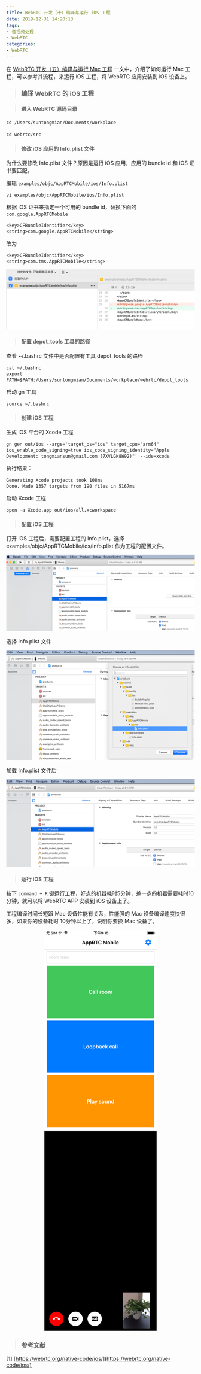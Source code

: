 ```yaml
---
title: WebRTC 开发（十）编译与运行 iOS 工程
date: 2019-12-31 14:20:13
tags:
- 音视频处理
- WebRTC
categories:
- WebRTC
---
```


在 [WebRTC 开发（五）编译与运行 Mac 工程](https://depthlove.github.io/2019/10/18/webrtc-development-5-run-mac-project/) 一文中，介绍了如何运行 Mac 工程，可以参考其流程，来运行 iOS 工程，将 WebRTC 应用安装到 iOS 设备上。

> ### 编译 WebRTC 的 iOS 工程

> #### 进入 WebRTC 源码目录

```
cd /Users/suntongmian/Documents/workplace 

cd webrtc/src
```

> #### 修改 iOS 应用的 Info.plist 文件

为什么要修改 Info.plist 文件？原因是运行 iOS 应用，应用的 bundle id 和 iOS 证书要匹配。

编辑 `examples/objc/AppRTCMobile/ios/Info.plist`

```
vi examples/objc/AppRTCMobile/ios/Info.plist

```

根据 iOS 证书来指定一个可用的 bundle id，替换下面的 `com.google.AppRTCMobile`

```
<key>CFBundleIdentifier</key>
<string>com.google.AppRTCMobile</string>
```

改为

```
<key>CFBundleIdentifier</key>
<string>com.tms.AppRTCMobile</string>
```

<!-- more -->

![modify-info-plist.png](https://raw.githubusercontent.com/depthlove/depthloveBlog/master/source/images/webrtc-development-10-run-ios-project/modify-info-plist.png)

> #### 配置 depot_tools 工具的路径

查看 ~/.bashrc 文件中是否配置有工具 depot_tools 的路径

```
cat ~/.bashrc
export PATH=$PATH:/Users/suntongmian/Documents/workplace/webrtc/depot_tools
```

启动 gn 工具

```
source ~/.bashrc
```

> #### 创建 iOS 工程

生成 iOS 平台的 Xcode 工程

```
gn gen out/ios --args='target_os="ios" target_cpu="arm64" ios_enable_code_signing=true ios_code_signing_identity="Apple Development: tongmiansun@gmail.com (7XVLGK8W92)"' --ide=xcode
```

执行结果：

```
Generating Xcode projects took 108ms
Done. Made 1357 targets from 190 files in 5167ms
```

启动 Xcode 工程

```
open -a Xcode.app out/ios/all.xcworkspace
```

> #### 配置 iOS 工程

打开 iOS 工程后，需要配置工程的 Info.plist，选择 examples/objc/AppRTCMobile/ios/Info.plist 作为工程的配置文件。

![ios-project.png](https://raw.githubusercontent.com/depthlove/depthloveBlog/master/source/images/webrtc-development-10-run-ios-project/ios-project.png)

选择 Info.plist 文件

![select-info-plist.png](https://raw.githubusercontent.com/depthlove/depthloveBlog/master/source/images/webrtc-development-10-run-ios-project/select-info-plist.png)

加载 Info.plist 文件后

![load-info-plist.png](https://raw.githubusercontent.com/depthlove/depthloveBlog/master/source/images/webrtc-development-10-run-ios-project/load-info-plist.png)

> #### 运行 iOS 工程

按下 `command + R` 键运行工程，好点的机器耗时5分钟，差一点的机器需要耗时10分钟，就可以将 WebRTC APP 安装到 iOS 设备上了。

工程编译时间长短跟 Mac 设备性能有关系，性能强的 Mac 设备编译速度快很多，如果你的设备耗时 10分钟以上了，说明你要换 Mac 设备了。

<center class="half">
    <img src="https://raw.githubusercontent.com/depthlove/depthloveBlog/master/source/images/webrtc-development-10-run-ios-project/ios-app-home.png" width="300"/>
    <img src="https://raw.githubusercontent.com/depthlove/depthloveBlog/master/source/images/webrtc-development-10-run-ios-project/ios-app-meeting.png" width="300"/>
</center>

> ### 参考文献

[1] [https://webrtc.org/native-code/ios/](https://webrtc.org/native-code/ios/)